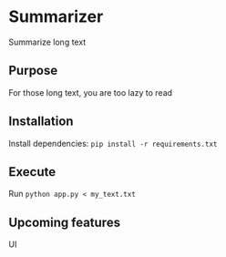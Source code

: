 # Summarizer
Summarize long text


## Purpose
For those long text, you are too lazy to read

## Installation
Install dependencies: `pip install -r requirements.txt`

## Execute
Run `python app.py < my_text.txt`

## Upcoming features
UI
